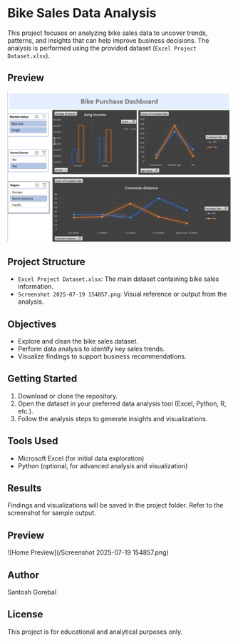 # Bike Sales Data Analysis

This project focuses on analyzing bike sales data to uncover trends, patterns, and insights that can help improve business decisions. The analysis is performed using the provided dataset (`Excel Project Dataset.xlsx`).

## Preview
![Bike Sales Data Analysis](/Preview.png)

## Project Structure
- `Excel Project Dataset.xlsx`: The main dataset containing bike sales information.
- `Screenshot 2025-07-19 154857.png`: Visual reference or output from the analysis.

## Objectives
- Explore and clean the bike sales dataset.
- Perform data analysis to identify key sales trends.
- Visualize findings to support business recommendations.

## Getting Started
1. Download or clone the repository.
2. Open the dataset in your preferred data analysis tool (Excel, Python, R, etc.).
3. Follow the analysis steps to generate insights and visualizations.

## Tools Used
- Microsoft Excel (for initial data exploration)
- Python (optional, for advanced analysis and visualization)

## Results
Findings and visualizations will be saved in the project folder. Refer to the screenshot for sample output.

## Preview
![Home Preview](/Screenshot 2025-07-19 154857.png)

## Author
Santosh Gorebal

## License
This project is for educational and analytical purposes only.
